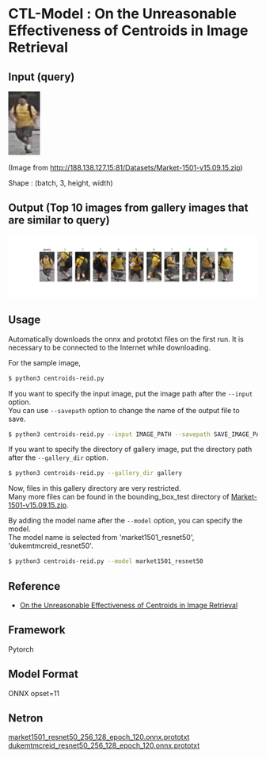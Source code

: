 # CTL-Model : On the Unreasonable Effectiveness of Centroids in Image Retrieval

## Input (query)

![Input](query/0342_c5s1_079123_00.jpg)

(Image from http://188.138.127.15:81/Datasets/Market-1501-v15.09.15.zip)

Shape : (batch, 3, height, width)

## Output (Top 10 images from gallery images that are similar to query)

![Output](output.png)

## Usage
Automatically downloads the onnx and prototxt files on the first run.
It is necessary to be connected to the Internet while downloading.

For the sample image,
``` bash
$ python3 centroids-reid.py
```

If you want to specify the input image, put the image path after the `--input` option.  
You can use `--savepath` option to change the name of the output file to save.
```bash
$ python3 centroids-reid.py --input IMAGE_PATH --savepath SAVE_IMAGE_PATH
```

If you want to specify the directory of gallery image, put the directory path after the `--gallery_dir` option.
```bash
$ python3 centroids-reid.py --gallery_dir gallery
```
Now, files in this gallery directory are very restricted.   
Many more files can be found in the bounding_box_test directory of [Market-1501-v15.09.15.zip](http://188.138.127.15:81/Datasets/Market-1501-v15.09.15.zip).


By adding the model name after the `--model` option, you can specify the model.  
The model name is selected from 'market1501_resnet50', 'dukemtmcreid_resnet50'.
```bash
$ python3 centroids-reid.py --model market1501_resnet50
```

## Reference

- [On the Unreasonable Effectiveness of Centroids in Image Retrieval](https://github.com/mikwieczorek/centroids-reidh)

## Framework

Pytorch

## Model Format

ONNX opset=11

## Netron

[market1501_resnet50_256_128_epoch_120.onnx.prototxt](https://netron.app/?url=https://storage.googleapis.com/ailia-models/centroids-reid/market1501_resnet50_256_128_epoch_120.onnx.prototxt)   
[dukemtmcreid_resnet50_256_128_epoch_120.onnx.prototxt](https://netron.app/?url=https://storage.googleapis.com/ailia-models/centroids-reid/dukemtmcreid_resnet50_256_128_epoch_120.onnx.prototxt)
